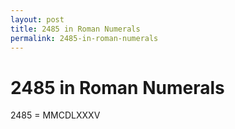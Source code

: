```yaml
---
layout: post
title: 2485 in Roman Numerals
permalink: 2485-in-roman-numerals
---
```


# 2485 in Roman Numerals

2485 = MMCDLXXXV
